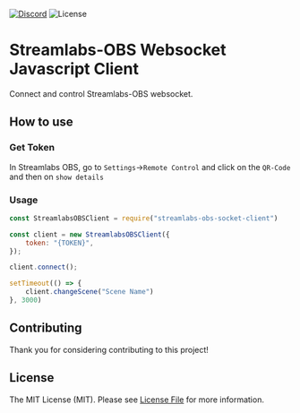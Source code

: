 [![Discord](https://discordapp.com/api/guilds/415566764697583628/embed.png)](https://discord.gg/udz5DC6)
![License](https://poser.pugx.org/josh/laravel-phantomjs/license)

# Streamlabs-OBS Websocket Javascript Client
Connect and control Streamlabs-OBS websocket.

## How to use
### Get Token
In Streamlabs OBS, go to ``Settings``->``Remote Control`` and click on the ``QR-Code`` and then on ``show details``

### Usage
```js
const StreamlabsOBSClient = require("streamlabs-obs-socket-client")

const client = new StreamlabsOBSClient({
    token: "{TOKEN}",
});

client.connect();

setTimeout(() => {
    client.changeScene("Scene Name")
}, 3000)
```

## Contributing
Thank you for considering contributing to this project!

## License
The MIT License (MIT). Please see [License File](LICENSE.md) for more information.
